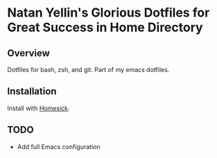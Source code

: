 # Natan Yellin's Glorious Dotfiles for Great Success in Home Directory
## Overview
Dotfiles for bash, zsh, and git. Part of my emacs dotfiles.
## Installation
Install with [Homesick](https://github.com/technicalpickles/homesick).
## TODO
* Add full Emacs configuration
